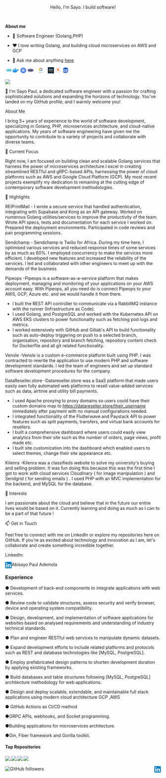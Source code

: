 <!--START_SECTION:badges-->
<!--END_SECTION:badges-->
<p align="center">
Hello, I'm Sayo. I build software!
</p>
<br />

**About me**

- 💼 Software Engineer (Golang,PHP)

- ❤️ I love writing Golang, and building cloud microservices on AWS and GCP

- 💬 Ask me about anything [here](https://github.com/sayopaul/sayopaul/issues)
<p float="left">
<code><img height="20" alt="golang" src="https://github.com/sayopaul/sayopaul/blob/main/assets/go.png"></code>
<code><img height="20" alt="docker" src="https://github.com/sayopaul/sayopaul/blob/main/assets/docker.png"></code>    
<code><img height="20" alt="kue" src="https://github.com/sayopaul/sayopaul/blob/main/assets/kube.png"></code> 
<code><img height="20" alt="php" src="https://github.com/sayopaul/sayopaul/blob/main/assets/php.png"></code>
<code><img height="20" alt="gcp" src="https://github.com/sayopaul/sayopaul/blob/main/assets/gcp.png"></code>
<code><img height="20" alt="aws" src="https://github.com/sayopaul/sayopaul/blob/main/assets/aws.png"></code>
<code><img height="20" alt="rabbitmq" src="https://github.com/sayopaul/sayopaul/blob/main/assets/rabbit.png"></code>    
<code><img height="20" alt="postgres" src="https://github.com/sayopaul/sayopaul/blob/main/assets/pg.png"></code>    
</p>
   

 <a href="https://github.com/anuraghazra/github-readme-stats"><img align="center" src="https://github-readme-stats.vercel.app/api/top-langs/?username=sayopaul&layout=compact&theme=buefy&hide_border=true" /></a> 


👋 I'm Sayo Paul, a dedicated software engineer with a passion for crafting sophisticated solutions and expanding the horizons of technology. You've landed on my GitHub profile, and I warmly welcome you!

About Me

I bring 5+ years of experience to the world of software development, specializing in Golang, PHP, microservices architecture, and cloud-native applications. My years of software engineering have given me the opportunity to contribute to a variety of projects and collaborate with diverse teams.

🔭 Current Focus

Right now, I am focused on building clean and scalable Golang services that harness the power of microservices architecture.I excel in creating streamlined RESTful and gRPC-based APIs, harnessing the power of cloud platforms such as AWS and Google Cloud Platform (GCP). My most recent projects exemplify my dedication to remaining at the cutting edge of contemporary software development methodologies.

🌟 Highlights

REIPrintMail - I wrote a secure service that handled authentication, integrating with Supabase and Kong as an API gateway.
Worked on numerous Golang utilities/services to improve the productivity of the team.
Wrote API specs, tests and documentation for each service I worked on.
Prepared the deployment environments.
Participated in code reviews and pair programming sessions.

Sendchamp - Sendchamp is Twilio for Africa. During my time here,
I optimised various services and reduced response times of some services by as much as 60%. I employed concurrency to make the services more efficient. I developed new features and increased the reliability of the services. I led and collaborated with other engineers to meet up with the demands of the business

Pipeops -Pipeops is a software-as-a-service platform that makes deployment, managing
and monitoring of your applications on your AWS account easy. With Pipeops,
all you need do is connect Pipeops to your AWS, GCP, Azure etc. and we
would handle it from there.
* I built the REST API controller to communicate via a RabbitMQ instance with
the
runner (Infrastructure as Code).
* I used Golang, and PostgreSQL and worked with the Kubernetes API on
AWS
EKS clusters to power functionality such as fetching pod logs and metrics.
* I worked extensively with GitHub and Gitlab's API to build functionality
such as auto-deploy triggering on push to a selected branch, organisation,
repository and branch fetching, repository content check for Dockerfile and all
git related functionality.


Vensle -Vensle is a custom e-commerce platform built using PHP. I was contracted
to rewrite the application to use modern PHP and software development
standards. I led the team of engineers and set up standard software
development procedures for the company.


DataReseller.store -Datareseller.store was a SaaS platform that made users easily own fully
automated web platforms
to resell value-added services such as data, airtime and utility bill payments.
* I used Apache proxying to proxy domains so users could have their custom
domains
map to https://datareseller.store/their_username immediately after payment
with no
manual configurations needed.
* I integrated functionality of the Flutterwave and Paystack API to power
features such as split payments, transfers, and virtual bank accounts for
resellers.
* I built a comprehensive dashboard where users could easily view analytics
from their site such as the number of orders, page views, profit made etc.
* I built site customization into the dashboard which enabled users to select
themes,
change their site appearance etc.


Kilenra -Kilenra was a classifieds website to solve my university's buying and selling
problem.
It was fun doing this because this was the first time I got to work with cloud
services Cloudinary ( for image manipulation ) and Sendgrid ( for sending
emails ) . I used PHP with an MVC implementation for the backend, and
MySQL for the database.


🚀 Interests

I am passionate about the cloud and believe that in the future our entire lives would be based on it.
Currently learning and doing as much as I can to be a part of that future !

📫 Get in Touch

Feel free to connect with me on LinkedIn or explore my repositories here on GitHub. If you're as excited about technology and innovation as I am, let's collaborate and create something incredible together.

LinkedIn: 

Abisayo Paul Ademola <a href="https://www.linkedin.com/in/ademola-abisayo-paul/">
  <img align="left" alt="Sayo Paul | Linkedin" width="21px" src="https://github.com/sayopaul/sayopaul/blob/main/assets/LinkedIn_icon.svg.png" />
</a>

### Experience 
<p>● Development of back-end components to integrate applications with web services.</p>
<p>● Review code to validate structures, assess security and verify browser, device and operating system compatibility.</p>
<p>● Design, development, and implementation of software applications for websites based on analysed requirements and understanding of industry technical standards.</p>
<p>● Plan and engineer RESTful web services to manipulate dynamic datasets.</p>
<p>● Expand development efforts to include related platforms and protocols such as REST and database technologies like [MySQL, PostgreSQL].</p>
<p>● Employ prefabricated design patterns to shorten development duration by applying existing frameworks.</p>
<p>● Build databases and table structures following [MySQL, PostgreSQL] architecture methodology for web applications.</p>
<p>● Design and deploy scalable, extendable, and maintainable full stack applications using modern cloud architecture GCP ,AWS</p>
<p>● GitHub Actions as CI/CD method</p>
<p>●GRPC APIs, webhooks, and Socket programming.</p>
<p>●Building applications for microservices architecture.</p>
<p>●Gin, Fiber framework and Gorilla toolkit.</p>

#### Top Repositories


<a href="https://github.com/sayopaul/paginationclass">
  <img align="center" src="https://github-readme-stats.vercel.app/api/pin/?username=sayopaul&repo=paginationclass&theme=buefy" />
</a>
<a href="https://github.com/fuadop/sendchamp">
  <img align="center" src="https://github-readme-stats.vercel.app/api/pin/?username=fuadop&repo=sendchamp" />
</a>
<a href="https://github.com/sayopaul/paystack-go">
  <img align="center" src="https://github-readme-stats.vercel.app/api/pin/?username=sayopaul&repo=paystack-go" />
</a>
<a href="https://github.com/unicodeveloper/laravel-paystack">
  <img align="center" src="https://github-readme-stats.vercel.app/api/pin/?username=unicodeveloper&repo=laravel-paystack&theme=buefy" />
</a>

<br />
<br />
<img alt="GitHub followers" src="https://img.shields.io/github/followers/sayopaul">
<a href="https://www.linkedin.com/in/ademola-abisayo-paul/">
  <img align="right" alt="Sayo Paul | Linkedin" width="21px" src="https://github.com/sayopaul/sayopaul/blob/main/assets/LinkedIn_icon.svg.png" />
</a>
